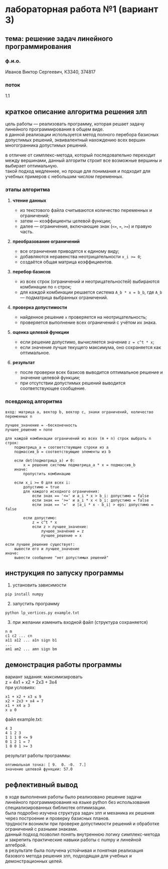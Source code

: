# лабораторная работа №1 (вариант 3)
## тема: решение задач линейного программирования

### ф.и.о.
Иванов Виктор Сергеевич, К3340, 374817 

### поток
1.1

## краткое описание алгоритма решения злп

цель работы — реализовать программу, которая решает задачу линейного программирования в общем виде.  
в данной реализации используется метод полного перебора базисных допустимых решений, эквивалентный нахождению всех вершин многогранника допустимых решений.

в отличие от симплекс-метода, который последовательно переходит между вершинами, данный алгоритм строит все возможные вершины и выбирает оптимальную.  
такой подход медленнее, но проще для понимания и подходит для учебных примеров с небольшим числом переменных.

### этапы алгоритма

1. **чтение данных**
   - из текстового файла считываются количество переменных и ограничений;
   - затем — коэффициенты целевой функции;
   - далее — ограничения, включающие знак (`<=`, `=`, `>=`) и правую часть.

2. **преобразование ограничений**
   - все ограничения приводятся к единому виду;
   - добавляются неравенства неотрицательности `x_i >= 0`;
   - создаётся общая матрица коэффициентов.

3. **перебор базисов**
   - из всех строк (ограничений и неотрицательностей) выбираются комбинации по `n` строк;
   - для каждой комбинации решается система `A_b * x = b_b`, где `A_b` — подматрица выбранных ограничений.

4. **проверка допустимости**
   - найденное решение `x` проверяется на неотрицательность;
   - проверяется выполнение всех ограничений с учётом их знака.

5. **оценка целевой функции**
   - если решение допустимо, вычисляется значение `z = c^t * x`;
   - если значение лучше текущего максимума, оно сохраняется как оптимальное.

6. **результат**
   - после проверки всех базисов выводится оптимальное решение и значение целевой функции;
   - при отсутствии допустимых решений выводится соответствующее сообщение.

### псевдокод алгоритма

```
вход: матрица a, вектор b, вектор c, знаки ограничений, количество переменных n

лучшее_значение = -бесконечность
лучшее_решение = none

для каждой комбинации ограничений из всех (m + n) строк выбрать n строк:
    подматрица_a = соответствующие строки из a
    подмассив_b = соответствующие элементы из b

    если det(подматрица_a) ≠ 0:
        x = решение системы подматрица_a * x = подмассив_b
    иначе:
        пропустить комбинацию

    если x_i >= 0 для всех i:
        допустимо = true
        для каждого исходного ограничения:
            если знак == '<=' и a_i * x > b_i: допустимо = false
            если знак == '>=' и a_i * x < b_i: допустимо = false
            если знак == '='  и |a_i * x - b_i| > eps: допустимо = false

        если допустимо:
            z = c^t * x
            если z > лучшее_значение:
                лучшее_значение = z
                лучшее_решение = x

если лучшее_решение существует:
    вывести его и лучшее_значение
иначе:
    вывести сообщение "нет допустимых решений"
```

## инструкция по запуску программы

1. установить зависимости
```
pip install numpy
```

2. запустить программу
```
python lp_vertices.py example.txt
```

3. при желании изменить входной файл (структура сохраняется)

```
n m
c1 c2 ... cn
a11 a12 ... a1n sign b1
...
am1 am2 ... amn sign bm
```

## демонстрация работы программы

вариант задания:
максимизировать  
z = 4x1 + x2 + 2x3 + 3x4  
при условиях:  
```
x1 + x2 + x3 ≤ 9  
x2 + 2x3 + x4 = 7  
x1 + x4 ≥ 3  
x ≥ 0
```

файл example.txt:
```
4 3
4 1 2 3
1 1 1 0 <= 9
0 1 2 1 = 7
1 0 0 1 >= 3
```

результат работы программы:
```
оптимальная точка: [ 9.  0. -0.  7.]
значение целевой функции: 57.0
```

## рефлективный вывод

в ходе выполнения работы было реализовано решение задачи линейного программирования на языке python без использования специализированных библиотек оптимизации.  
была подробно изучена структура задач злп и механика их решения через построение и проверку базисных планов.  
трудности возникли при проверке допустимости решений и обработке ограничений с разными знаками.  
данный подход позволил понять внутреннюю логику симплекс-метода и закрепить практические навыки работы с numpy и линейной алгеброй.  
в результате была получена устойчивая и понятная реализация базового метода решения злп, подходящая для учебных и демонстрационных целей.
